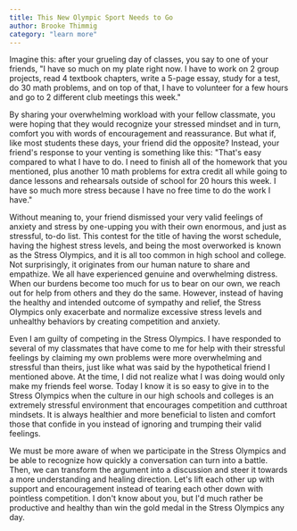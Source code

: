 ```yaml
---
title: This New Olympic Sport Needs to Go
author: Brooke Thimmig
category: "learn more"
---
```


Imagine this: after your grueling day of classes, you say to one of your
friends, "I have so much on my plate right now. I have to work on 2 group
projects, read 4 textbook chapters, write a 5-page essay, study for a test,
do 30 math problems, and on top of that, I have to volunteer for a few hours
and go to 2 different club meetings this week."

By sharing your overwhelming workload with your fellow classmate, you were
hoping that they would recognize your stressed mindset and in turn, comfort you
with words of encouragement and reassurance. But what if, like most students
these days, your friend did the opposite? Instead, your friend's response to
your venting is something like this: "That's easy compared to what I have to
do. I need to finish all of the homework that you mentioned, plus another 10
math problems for extra credit all while going to dance lessons and rehearsals
outside of school for 20 hours this week. I have so much more stress because I
have no free time to do the work I have."

Without meaning to, your friend dismissed your very valid feelings of anxiety
and stress by one-upping you with their own enormous, and just as stressful,
to-do list. This contest for the title of having the worst schedule, having the
highest stress levels, and being the most overworked is known as the Stress
Olympics, and it is all too common in high school and college. Not
surprisingly, it originates from our human nature to share and empathize. We
all have experienced genuine and overwhelming distress. When our burdens become
too much for us to bear on our own, we reach out for help from others and they
do the same. However, instead of having the healthy and intended outcome of
sympathy and relief, the Stress Olympics only exacerbate and normalize
excessive stress levels and unhealthy behaviors by creating competition and
anxiety.

Even I am guilty of competing in the Stress Olympics. I have responded to
several of my classmates that have come to me for help with their stressful
feelings by claiming my own problems were more overwhelming and stressful than
theirs, just like what was said by the hypothetical friend I mentioned above.
At the time, I did not realize what I was doing would only make my friends feel
worse. Today I know it is so easy to give in to the Stress Olympics when the
culture in our high schools and colleges is an extremely stressful environment
that encourages competition and cutthroat mindsets. It is always healthier and
more beneficial to listen and comfort those that confide in you instead of
ignoring and trumping their valid feelings.

We must be more aware of when we participate in the Stress Olympics and be able
to recognize how quickly a conversation can turn into a battle. Then, we can
transform the argument into a discussion and steer it towards a more
understanding and healing direction. Let's lift each other up with support and
encouragement instead of tearing each other down with pointless competition. I
don't know about you, but I'd much rather be productive and healthy than win
the gold medal in the Stress Olympics any day.
